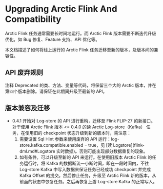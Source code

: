 # Upgrading Arctic Flink And Compatibility

Arctic Flink 任务通常需要长时间地运行。而 Arctic Flink 版本需要不断迭代升级优化，如 Bug 修复、Feature 支持、API 优化等。

本文档描述了如何将线上运行的 Arctic Flink 任务迁移至新的版本，及版本间的兼容性。

## API 废弃规则
注释 Deprecated 的类、方法、变量等代码，将保留三个大的 Arctic 版本，并在第四个版本删除。请保证在此期间升级至最新的 API。

## 版本兼容及迁移

- 0.4.1 开始对 Log-store 的 API 进行重构，迁移至 Flink FLIP-27 的新接口。对于使用 Arctic Flink 版本 <= 0.4.0 的读 Arctic Log-store（Kafka） 任务，在使用旧的 checkpoint 状态升级到新的版本时，需注意：
    1. 需要设置 Sql Hint 参数来使用废弃的 API 运行：log-store.kafka.compatible.enabled = true，见 [读 Logstore](flink-dml.md#Logstore 实时数据)。否则可能出现部分数据重复的现象。
    2. 如有条件，可以升级至新的 API 来运行。在使用旧版本 Arctic Flink 的任务运行时，将 Kafka 的数据断流一小断时间，即在一段时间内，不往 Log-store Kafka 中写入数据来保证任务已经成功 checkpoint 并完成 Kafka Offset 的提交。然后停止任务，升级至 Arctic Flink 新的版本，从前面的状态中恢复任务。之后再恢复上游 Log-store Kafka 的正常写入。